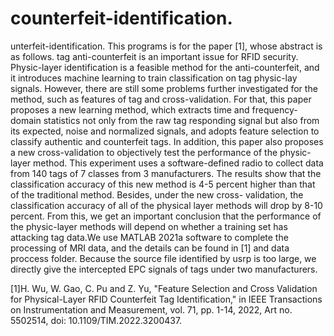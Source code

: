 # counterfeit-identification.
  unterfeit-identification. This programs is for the paper [1], whose abstract is as follows.  tag anti-counterfeit is an important issue for RFID security. Physic-layer identification is a feasible method for the anti-counterfeit, and it introduces machine learning to train classification on tag physic-lay signals. However, there are still some problems further investigated for the method, such as features of tag and cross-validation. For that, this paper proposes a new learning method, which extracts time and frequency- domain statistics not only from the raw tag responding signal but also from its expected, noise and normalized signals, and adopts feature selection to classify authentic and counterfeit tags. In addition, this paper also proposes a new cross-validation to objectively test the performance of the physic-layer method. This experiment uses a software-defined radio to collect data from 140 tags of 7 classes from 3 manufacturers. The results show that the classification accuracy of this new method is 4-5 percent higher than that of the traditional method. Besides, under the new cross- validation, the classification accuracy of all of the physical layer methods will drop by 8-10 percent. From this, we get an important conclusion that the performance of the physic-layer methods will depend on whether a training set has attacking tag data.We use MATLAB 2021a software to complete the processing of MRI data, and the details can be found in [1] and data proccess folder.
Because the source file identified by usrp is too large, we directly give the intercepted EPC signals of tags under two manufacturers. 

[1]H. Wu, W. Gao, C. Pu and Z. Yu, "Feature Selection and Cross Validation for Physical-Layer RFID Counterfeit Tag Identification," in IEEE Transactions on Instrumentation and Measurement, vol. 71, pp. 1-14, 2022, Art no. 5502514, doi: 10.1109/TIM.2022.3200437.
